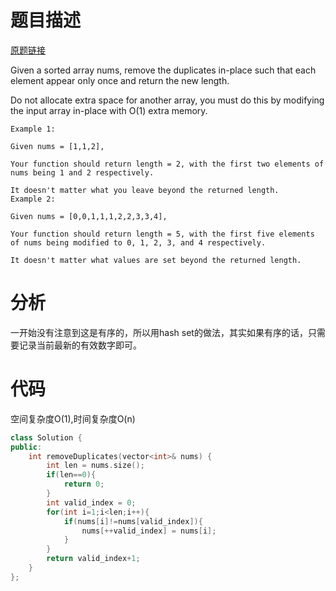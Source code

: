 # 题目描述

[原题链接](https://leetcode.com/problems/remove-duplicates-from-sorted-array/)

Given a sorted array nums, remove the duplicates in-place such that each element appear only once and return the new length.

Do not allocate extra space for another array, you must do this by modifying the input array in-place with O(1) extra memory.

```
Example 1:

Given nums = [1,1,2],

Your function should return length = 2, with the first two elements of nums being 1 and 2 respectively.

It doesn't matter what you leave beyond the returned length.
Example 2:

Given nums = [0,0,1,1,1,2,2,3,3,4],

Your function should return length = 5, with the first five elements of nums being modified to 0, 1, 2, 3, and 4 respectively.

It doesn't matter what values are set beyond the returned length.
```

<!--more-->

# 分析
一开始没有注意到这是有序的，所以用hash set的做法，其实如果有序的话，只需要记录当前最新的有效数字即可。


# 代码
空间复杂度O(1),时间复杂度O(n)
```C++
class Solution {
public:
    int removeDuplicates(vector<int>& nums) {
        int len = nums.size();
        if(len==0){
            return 0;
        }
        int valid_index = 0;
        for(int i=1;i<len;i++){
            if(nums[i]!=nums[valid_index]){
                nums[++valid_index] = nums[i];
            }
        }
        return valid_index+1;
    }
};
```
